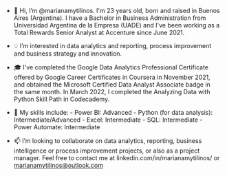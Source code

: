 - 👋 Hi, I’m @marianamytilinos. I'm 23 years old, born and raised in Buenos Aires (Argentina). I have a Bachelor in Business Administration from Universidad Argentina de la Empresa (UADE) and I've been working as a Total Rewards Senior Analyst at Accenture since June 2021.

- 💡 I’m interested in data analytics and reporting, process improvement and business strategy and innovation.

- 🎓 I've completed the Google Data Analytics Professional Certificate offered by Google Career Certificates in Coursera in November 2021, and obtained the Microsoft Certified Data Analyst Associate badge in the same month. In March 2022, I completed the Analyzing Data with Python Skill Path in Codecademy.

- 🌱 My skills include:
        -  Power BI: Advanced
        -  Python (for data analysis): Intermediate/Advanced
        -  Excel: Intermediate
        -  SQL: Intermediate
        -  Power Automate: Intermediate

- 📫 I’m looking to collaborate on data analytics, reporting, business intelligence or process improvement projects, or also as a project manager. 
Feel free to contact me at linkedin.com/in/marianamytilinos/ or marianamytilinos@outlook.com

<!---
marianamytilinos/marianamytilinos is a ✨ special ✨ repository because its `README.md` (this file) appears on your GitHub profile.
You can click the Preview link to take a look at your changes.
--->
